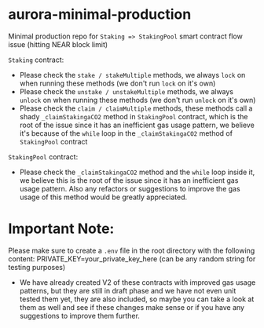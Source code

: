 # aurora-minimal-production
Minimal production repo for `Staking => StakingPool` smart contract flow issue (hitting NEAR block limit)

`Staking` contract:
- Please check the `stake / stakeMultiple` methods, we always `lock` on when running these methods (we don't run `lock` on it's own)
- Please check the `unstake / unstakeMultiple` methods, we always `unlock` on when running these methods (we don't run `unlock` on it's own)
- Please check the `claim / claimMultiple` methods, these methods call a shady `_claimStakingaCO2` method in `StakingPool` contract, which is the root of the issue since it has an inefficient gas usage pattern, we believe it's because of the `while` loop in the `_claimStakingaCO2` method of `StakingPool` contract

`StakingPool` contract:
- Please check the `_claimStakingaCO2` method and the `while` loop inside it, we believe this is the root of the issue since it has an inefficient gas usage pattern. Also any refactors or suggestions to improve the gas usage of this method would be greatly appreciated.

# Important Note:
Please make sure to create a `.env` file in the root directory with the following content:
PRIVATE_KEY=your_private_key_here (can be any random string for testing purposes)

- We have already created V2 of these contracts with improved gas usage patterns, but they are still in draft phase and we have not even unit tested them yet, they are also included, so maybe you can take a look at them as well and see if these changes make sense or if you have any suggestions to improve them further.
